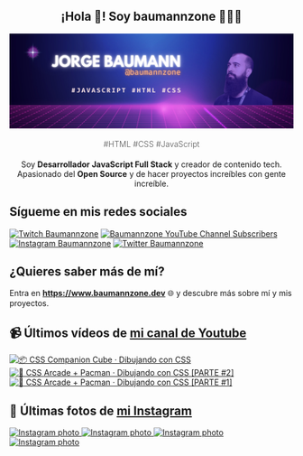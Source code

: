 <p align="center">
   <h2 align="center">¡Hola 👋! Soy baumannzone 👨🏻‍💻</h2>
   <img align="center" src="img/header.png" />
   <h4 align="center" style="font-weight: 300; color: #555;">#HTML #CSS #JavaScript</h4>
</p>

<p align="center" style="margin-bottom: 20px">Soy <strong>Desarrollador JavaScript Full Stack</strong> y creador de contenido tech.
<br/>
Apasionado del <strong>Open Source</strong> y de hacer proyectos increíbles con gente increíble.
</p>

## Sígueme en mis redes sociales

[![Twitch Baumannzone](https://img.shields.io/twitch/status/baumannzone?style=social)](https://twitch.tv/baumannzone)
[![Baumannzone YouTube Channel Subscribers](https://img.shields.io/youtube/channel/subscribers/UCTTj5ztXnGeDRPFVsBp7VMA?style=social)](https://youtube.com/rambitojs)
[![Instagram Baumannzone](https://img.shields.io/badge/Baumannzone--_.svg?label=Instagram&style=social&logo=instagram)](https://instagram.com/baumannzone)
[![Twitter Baumannzone](https://img.shields.io/twitter/follow/Baumannzone?label=Twitter&style=social)](https://twitter.com/baumannzone)

## ¿Quieres saber más de mí?

Entra en **https://www.baumannzone.dev** 🌐 y descubre más sobre mí y mis proyectos.

## 📹 Últimos vídeos de [mi canal de Youtube](https://youtube.com/rambitojs?sub_confirmation=1)


<a href='https://youtu.be/W6xwoSJahA0' target='_blank'>
  <img width='30%' src='https://img.youtube.com/vi/W6xwoSJahA0/mqdefault.jpg' alt='📦 CSS Companion Cube · Dibujando con CSS' />
</a>
<a href='https://youtu.be/9C3NXVXewH8' target='_blank'>
  <img width='30%' src='https://img.youtube.com/vi/9C3NXVXewH8/mqdefault.jpg' alt='👾 CSS Arcade + Pacman · Dibujando con CSS [PARTE #2]' />
</a>
<a href='https://youtu.be/2ahqLdgkSxA' target='_blank'>
  <img width='30%' src='https://img.youtube.com/vi/2ahqLdgkSxA/mqdefault.jpg' alt='👾 CSS Arcade + Pacman · Dibujando con CSS [PARTE #1]' />
</a>

## 📸 Últimas fotos de [mi Instagram](https://instagram.com/baumannzone)


<a href='https://instagram.com/p/C8fK2B0NIRP' target='_blank'>
  <img width='20%' src='https://instagram.fevn6-1.fna.fbcdn.net/v/t51.29350-15/448748935_1151474939519266_3761329974300385567_n.jpg?stp=dst-jpg_e35_s1080x1080&_nc_ht=instagram.fevn6-1.fna.fbcdn.net&_nc_cat=110&_nc_ohc=bq_jPKuHHIcQ7kNvgEw393Q&edm=APU89FABAAAA&ccb=7-5&ig_cache_key=MzM5NTQ4MDMzNzMyNzA5NjkxMQ%3D%3D.2-ccb7-5&oh=00_AYCqSE8V9hdva-LkQ0M-IpH1k_UfYqw7yf1o66jA6fpycg&oe=668091A5&_nc_sid=bc0c2c' alt='Instagram photo' />
</a>
<a href='https://instagram.com/p/C8Ugm59NirN' target='_blank'>
  <img width='20%' src='https://instagram.fevn6-3.fna.fbcdn.net/v/t51.29350-15/448704883_7874925892529430_9120172048430354769_n.jpg?stp=dst-jpg_e35_s1080x1080&_nc_ht=instagram.fevn6-3.fna.fbcdn.net&_nc_cat=106&_nc_ohc=JR-HJHa6m-IQ7kNvgENJXjs&edm=APU89FABAAAA&ccb=7-5&ig_cache_key=MzM5MjQ3OTgzMDM3NTU0MTQ1Mw%3D%3D.2-ccb7-5&oh=00_AYC4gFM90KogEkLKq9TH0_XD0PHFRr3Y7LZEgtFeHoKRew&oe=66806E7D&_nc_sid=bc0c2c' alt='Instagram photo' />
</a>
<a href='https://instagram.com/p/C8OWHQKN6Be' target='_blank'>
  <img width='20%' src='https://instagram.fevn6-3.fna.fbcdn.net/v/t51.29350-15/446556018_261828867020574_4584631711778854694_n.jpg?stp=dst-jpg_e35_s1080x1080&_nc_ht=instagram.fevn6-3.fna.fbcdn.net&_nc_cat=106&_nc_ohc=CRcNOrMntfgQ7kNvgE4rKNP&edm=APU89FABAAAA&ccb=7-5&ig_cache_key=MzM5MDc0NDgyNDg2NzQzMDQ5NA%3D%3D.2-ccb7-5&oh=00_AYDZ1CbSyigNE-YfNEm4e0GVs7uEf5U6rDqvbwTZE17DBw&oe=66807911&_nc_sid=bc0c2c' alt='Instagram photo' />
</a>
<a href='https://instagram.com/p/C8Jm1zxAE2Y' target='_blank'>
  <img width='20%' src='https://instagram.fevn6-2.fna.fbcdn.net/v/t51.29350-15/448226777_2789403331235474_6063484902521459066_n.jpg?stp=dst-jpg_e35_s1080x1080&_nc_ht=instagram.fevn6-2.fna.fbcdn.net&_nc_cat=102&_nc_ohc=umjLB76nAxIQ7kNvgEXMYJG&edm=APU89FABAAAA&ccb=7-5&ig_cache_key=MzM4OTQxMTAxODA1NTYzNDMyOA%3D%3D.2-ccb7-5&oh=00_AYDnO3auiiR9SyLZNunF_gydzczoGmQTXJZplrEdtBWCoQ&oe=66808222&_nc_sid=bc0c2c' alt='Instagram photo' />
</a>
